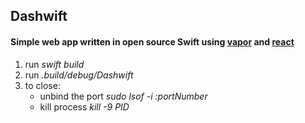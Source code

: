 ## Dashwift
#### Simple web app written in open source Swift using [vapor](https://github.com/tannernelson/vapor.git) and [react](https://facebook.github.io/react/index.html)

1. run *swift build*
2. run *.build/debug/Dashwift*
3. to close:
   * unbind the port _sudo lsof -i :portNumber_
   * kill process _kill -9 PID_

